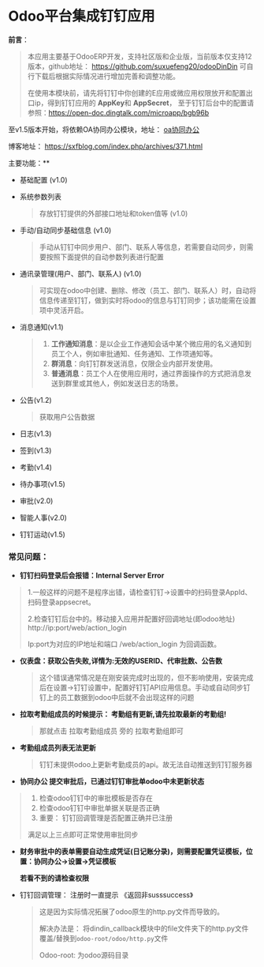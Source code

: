 # Odoo平台集成钉钉应用

**前言**：

> 本应用主要基于OdooERP开发，支持社区版和企业版，当前版本仅支持12版本，github地址： https://github.com/suxuefeng20/odooDinDin  可自行下载后根据实际情况进行增加完善和调整功能。
>
> 在使用本模块前，请先将钉钉中你创建的E应用或微应用权限放开和配置出口ip，得到钉钉应用的 **AppKey**和 **AppSecret**， 至于钉钉后台中的配置请参照：https://open-doc.dingtalk.com/microapp/bgb96b

至v1.5版本开始，将依赖OA协同办公模块，地址： [oa协同办公](https://github.com/suxuefeng20/Odoo12-OA)

博客地址： https://sxfblog.com/index.php/archives/371.html

主要功能：**

- 基础配置  (v1.0)

- 系统参数列表   

  > 存放钉钉提供的外部接口地址和token值等 (v1.0)

- 手动/自动同步基础信息   (v1.0)

  > 手动从钉钉中同步用户、部门、联系人等信息，若需要自动同步，则需要按照下面提供的自动参数列表进行配置

- 通讯录管理(用户、部门、联系人) (v1.0)

  > 可实现在odoo中创建、删除、修改（员工、部门、联系人）时，自动将信息传递至钉钉，做到实时将odoo的信息与钉钉同步；该功能需在设置项中灵活开启。

- 消息通知(v1.1)

  > 1. **工作通知消息**：是以企业工作通知会话中某个微应用的名义通知到员工个人，例如审批通知、任务通知、工作项通知等。
  > 2. **群消息**：向钉钉群发送消息，仅限企业内部开发使用。
  > 3. **普通消息**：员工个人在使用应用时，通过界面操作的方式把消息发送到群里或其他人，例如发送日志的场景。

- 公告(v1.2)

  > 获取用户公告数据

- 日志(v1.3)

- 签到(v1.3)

- 考勤(v1.4)

- 待办事项(v1.5)

- 审批(v2.0)

- 智能人事(v2.0)

- 钉钉运动(v1.5)


### 常见问题：

- **钉钉扫码登录后会报错：Internal Server Error**

> 1.一般这样的问题不是程序出错，请检查钉钉->设置中的扫码登录AppId、扫码登录appsecret。
>
> 2.检查钉钉后台中的。移动接入应用并配置好回调地址(即odoo地址) http://ip:port/web/action_login
>
> Ip:port为对应的IP地址和端口    /web/action_login 为回调函数。

- **仪表盘：获取公告失败,详情为:无效的USERID、代审批数、公告数**

  > 这个错误通常情况是在刚安装完成时出现的，但不影响使用，安装完成后在设置->钉钉设置中，配置好钉钉API应用信息。手动或自动同步钉钉上的员工数据到odoo中后就不会出现这样的问题

- **拉取考勤组成员的时候提示： 考勤组有更新,请先拉取最新的考勤组!**

  > 那就点击 拉取考勤组成员 旁的 拉取考勤组即可

- **考勤组成员列表无法更新**

  > 钉钉未提供odoo上更新考勤成员的api。故无法自动推送到钉钉服务器

- **协同办公 提交审批后，已通过钉钉审批单odoo中未更新状态**

> 1. 检查odoo钉钉中的审批模板是否存在
> 2. 检查odoo钉钉中审批单据关联是否正确
> 3. 重要： 钉钉回调管理是否配置正确并已注册
>
> 满足以上三点即可正常使用审批同步

- **财务审批中的表单需要自动生成凭证(日记账分录)，则需要配置凭证模板，位置：协同办公->设置->凭证模板**

  **若看不到的请检查权限**

- 钉钉回调管理： 注册时一直提示 《返回非susssuccess》

  > 这是因为实际情况拓展了odoo原生的http.py文件而导致的。
  >
  > 解决办法是： 将dindin_callback模块中的file文件夹下的http.py文件 覆盖/替换到`odoo-root/odoo/http.py`文件
  >
  > Odoo-root: 为odoo源码目录

  

